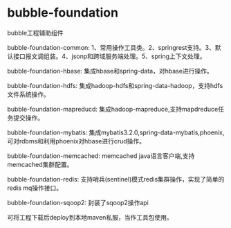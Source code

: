# bubble-foundation
bubble工程辅助组件

bubble-foundation-common: 1、常用操作工具类。2、springrest支持。3、默认接口报文调组装。4、jsonp和跨域服务端处理。5、spring上下文处理。

bubble-foundation-hbase: 集成hbase和spring-data，对hbase进行操作。

bubble-foundation-hdfs: 集成hadoop-hdfs和spring-data-hadoop，支持hdfs文件系统操作。

bubble-foundation-mapreducd: 集成hadoop-mapreduce,支持mapdreduce任务提交操作。

bubble-foundation-mybatis: 集成mybatis3.2.0,spring-data-mybatis,phoenix,可对rdbms和利用phoenix对hbase进行crud操作。

bubble-foundation-memcached: memcached java语言客户端,支持memcached集群配置。

bubble-foundation-redis: 支持哨兵(sentinel)模式redis集群操作，实现了简单的redis mq操作接口。

bubble-foundation-sqoop2: 封装了sqoop2操作api

可将工程下载后deploy到本地maven私服，当作工具包使用。
